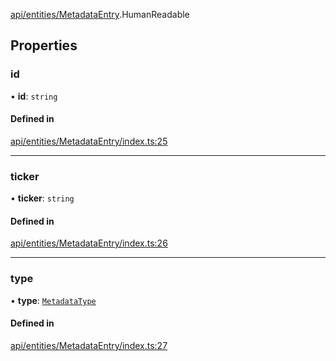[api/entities/MetadataEntry](../../../../Modules/API/Entities/MetadataEntry.md).HumanReadable

## Properties

### id

• **id**: `string`

#### Defined in

[api/entities/MetadataEntry/index.ts:25](https://github.com/PolymeshAssociation/polymesh-sdk/blob/15be87e8/src/api/entities/MetadataEntry/index.ts#L25)

___

### ticker

• **ticker**: `string`

#### Defined in

[api/entities/MetadataEntry/index.ts:26](https://github.com/PolymeshAssociation/polymesh-sdk/blob/15be87e8/src/api/entities/MetadataEntry/index.ts#L26)

___

### type

• **type**: [`MetadataType`](../../../../Enums/API/Entities/MetadataEntry/Types/MetadataType.md)

#### Defined in

[api/entities/MetadataEntry/index.ts:27](https://github.com/PolymeshAssociation/polymesh-sdk/blob/15be87e8/src/api/entities/MetadataEntry/index.ts#L27)

